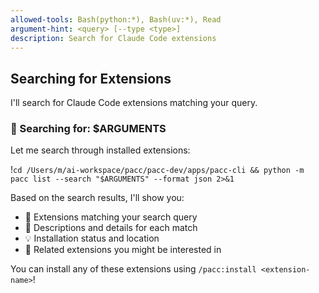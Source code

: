 ```yaml
---
allowed-tools: Bash(python:*), Bash(uv:*), Read
argument-hint: <query> [--type <type>]
description: Search for Claude Code extensions
---
```


## Searching for Extensions

I'll search for Claude Code extensions matching your query.

### 🔎 Searching for: $ARGUMENTS

Let me search through installed extensions:

!`cd /Users/m/ai-workspace/pacc/pacc-dev/apps/pacc-cli && python -m pacc list --search "$ARGUMENTS" --format json 2>&1`

Based on the search results, I'll show you:
- 🎯 Extensions matching your search query
- 📄 Descriptions and details for each match
- 💡 Installation status and location
- 🔗 Related extensions you might be interested in

You can install any of these extensions using `/pacc:install <extension-name>`!